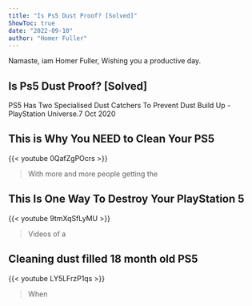 ```yaml
---
title: "Is Ps5 Dust Proof? [Solved]"
ShowToc: true 
date: "2022-09-10"
author: "Homer Fuller" 
---
```


Namaste, iam Homer Fuller, Wishing you a productive day.
## Is Ps5 Dust Proof? [Solved]
PS5 Has Two Specialised Dust Catchers To Prevent Dust Build Up - PlayStation Universe.7 Oct 2020

## This is Why You NEED to Clean Your PS5
{{< youtube 0QafZgPOcrs >}}
>With more and more people getting the 

## This Is One Way To Destroy Your PlayStation 5
{{< youtube 9tmXqSfLyMU >}}
>Videos of a 

## Cleaning dust filled 18 month old PS5
{{< youtube LY5LFrzP1qs >}}
>When

